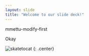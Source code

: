 ```yaml
---
layout: slide
title: "Welcome to our slide deck!"
---
```



mmettu-modify-first


Okay 

![skatetocat](https://octodex.github.com/images/skatetocat.png)
{: .center}
